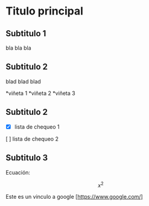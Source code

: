 # Titulo principal

## Subtitulo 1

bla bla bla

## Subtitulo 2

blad blad blad

*viñeta 1
*viñeta 2
*viñeta 3

## Subtitulo 2

- [X] lista de chequeo 1

[ ] lista de chequeo 2

## Subtitulo 3

Ecuación:

$$ x^2 $$

Este es un vinculo a google [https://www.google.com/]
